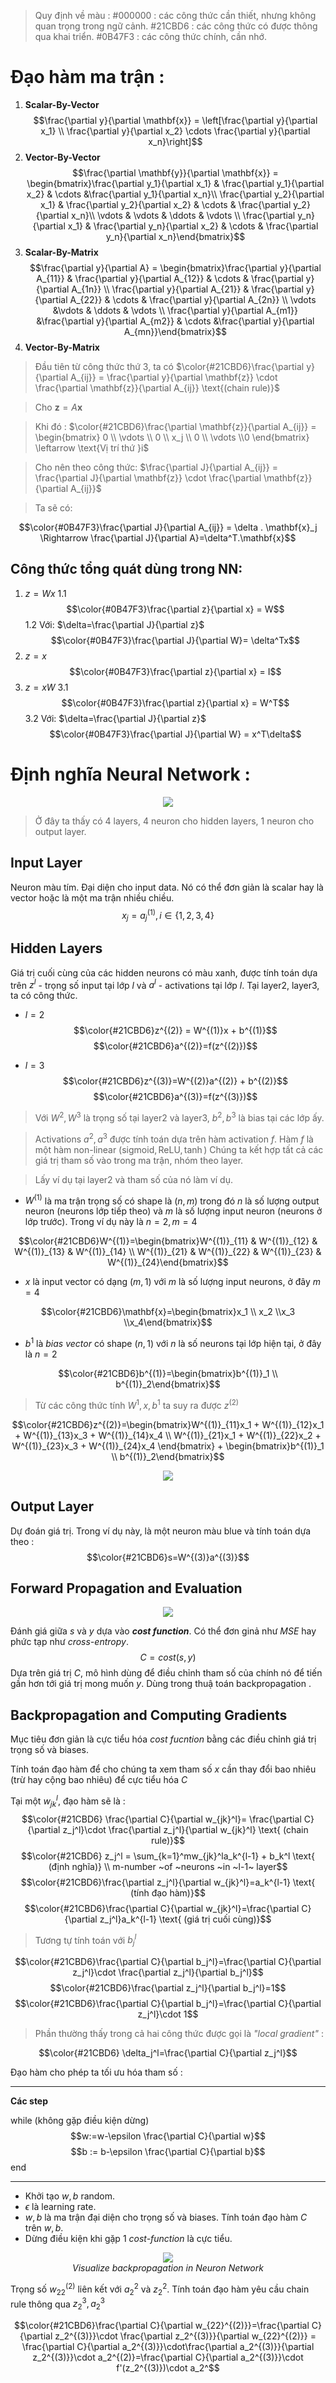 <script type="text/javascript"  src="http://cdn.mathjax.org/mathjax/latest/MathJax.js?config=TeX-AMS-MML_HTMLorMML">  
</script>

> Quy định về màu : 
> #000000 : các công thức cần thiết, nhưng không quan trọng trong ngữ cảnh.
> #21CBD6 : các công thức có được thông qua khai triển.
> #0B47F3 : các công thức chính, cần nhớ.
# Đạo hàm ma trận :
1. **Scalar-By-Vector**
$$\frac{\partial y}{\partial \mathbf{x}} = \left[\frac{\partial y}{\partial x_1} \\ \frac{\partial y}{\partial x_2} \cdots \frac{\partial y}{\partial x_n}\right]$$
2. **Vector-By-Vector**
$$\frac{\partial \mathbf{y}}{\partial \mathbf{x}} = \begin{bmatrix}\frac{\partial y_1}{\partial x_1} & \frac{\partial y_1}{\partial x_2} & \cdots &\frac{\partial y_1}{\partial x_n}\\ \frac{\partial y_2}{\partial x_1} & \frac{\partial y_2}{\partial x_2} & \cdots & \frac{\partial y_2}{\partial x_n}\\ \vdots & \vdots & \ddots & \vdots \\  \frac{\partial y_n}{\partial x_1} & \frac{\partial y_n}{\partial x_2} & \cdots & \frac{\partial y_n}{\partial x_n}\end{bmatrix}$$
3. **Scalar-By-Matrix** 
$$\frac{\partial y}{\partial A} = \begin{bmatrix}\frac{\partial y}{\partial A_{11}} & \frac{\partial y}{\partial A_{12}} & \cdots & \frac{\partial y}{\partial A_{1n}} \\ \frac{\partial y}{\partial A_{21}} & \frac{\partial y}{\partial A_{22}} & \cdots & \frac{\partial y}{\partial A_{2n}} \\ \vdots &\vdots & \ddots & \vdots \\ \frac{\partial y}{\partial A_{m1}} &\frac{\partial y}{\partial A_{m2}} & \cdots &\frac{\partial y}{\partial A_{mn}}\end{bmatrix}$$
4. **Vector-By-Matrix**
> Đầu tiên từ công thức thứ 3, ta có $\color{#21CBD6}\frac{\partial y}{\partial A_{ij}} = \frac{\partial y}{\partial \mathbf{z}} \cdot \frac{\partial \mathbf{z}}{\partial A_{ij}} \text{(chain rule)}$

> Cho $\mathbf{z} = A\mathbf{x}$

>  Khi đó : $\color{#21CBD6}\frac{\partial \mathbf{z}}{\partial A_{ij}} = \begin{bmatrix} 0 \\ \vdots \\ 0 \\ x_j \\ 0 \\ \vdots \\0 \end{bmatrix} \leftarrow \text{Vị trí thứ }i$

> Cho nên theo công thức: $\frac{\partial J}{\partial A_{ij}} = \frac{\partial J}{\partial \mathbf{z}} \cdot \frac{\partial \mathbf{z}}{\partial A_{ij}}$

> Ta sẽ có: 
> 
$$\color{#0B47F3}\frac{\partial J}{\partial A_{ij}} = \delta . \mathbf{x}_j \Rightarrow \frac{\partial J}{\partial A}=\delta^T.\mathbf{x}$$

## Công thức tổng quát dùng trong NN:
1. $z=Wx$
	1.1 
	$$\color{#0B47F3}\frac{\partial z}{\partial x} = W$$
	1.2 Với:  $\delta=\frac{\partial J}{\partial z}$ 
	$$\color{#0B47F3}\frac{\partial J}{\partial W}= \delta^Tx$$
2. $z=x$
$$\color{#0B47F3}\frac{\partial z}{\partial x} = I$$
3. $z=xW$
	3.1
	$$\color{#0B47F3}\frac{\partial z}{\partial x} = W^T$$
	3.2 Với: $\delta=\frac{\partial J}{\partial z}$ 
	$$\color{#0B47F3}\frac{\partial J}{\partial W} = x^T\delta$$
# Định nghĩa Neural Network : 
<center><img src="https://miro.medium.com/max/1400/1*sSIeU-WhsuHCQlOA00IBXg.jpeg" /></center>

> Ở đây ta thấy có 4 layers, 4 neuron cho hidden layers, 1 neuron cho output layer.

## Input Layer
Neuron màu tím. Đại diện cho input data. Nó có thể đơn giản là scalar hay là vector hoặc là một ma trận nhiều chiều.
$$x_j = a_j^{(1)}, i \in \{1,2,3,4\}$$
## Hidden Layers
Giá trị cuối cùng của các hidden neurons có màu xanh, được tính toán dựa trên $z^l$ - trọng số input tại lớp $l$ và $a^l$ - activations tại lớp $l$. Tại layer2, layer3, ta có công thức.
- $l=2$
$$\color{#21CBD6}z^{(2)} = W^{(1)}x + b^{(1)}$$
$$\color{#21CBD6}a^{(2)}=f(z^{(2)})$$

- $l=3$ 
$$\color{#21CBD6}z^{(3)}=W^{(2)}a^{(2)} + b^{(2)}$$
$$\color{#21CBD6}a^{(3)}=f(z^{(3)})$$
> Với $W^2,W^3$ là trọng số tại layer2 và layer3, $b^2,b^3$ là bias tại các lớp ấy.

> Activations $a^2,a^3$ được tính toán dựa trên hàm activation $f$. Hàm $f$ là một hàm non-linear ($\text{sigmoid},\text{ReLU},\tanh$)
> Chúng ta kết hợp tất cả các giá trị tham số vào trong ma trận, nhóm theo layer.

>  Lấy ví dụ tại layer2 và tham số của nó làm ví dụ. 

-  $W^{(1)}$ là ma trận trọng số có shape là $(n,m)$  trong đó $n$ là số lượng output neuron (neurons lớp tiếp theo) và $m$ là số lượng input neuron (neurons ở lớp trước). Trong ví dụ này là $n=2,m=4$

$$\color{#21CBD6}W^{(1)}=\begin{bmatrix}W^{(1)}_{11} & W^{(1)}_{12} & W^{(1)}_{13} & W^{(1)}_{14} \\ W^{(1)}_{21} & W^{(1)}_{22} & W^{(1)}_{23} & W^{(1)}_{24}\end{bmatrix}$$

- $x$ là input vector có dạng $(m,1)$ với $m$ là số lượng input neurons, ở đây $m=4$

$$\color{#21CBD6}\mathbf{x}=\begin{bmatrix}x_1 \\ x_2 \\x_3 \\x_4\end{bmatrix}$$
- $b^1$ là *bias vector* có shape $(n,1)$ với $n$ là số neurons tại lớp hiện tại, ở đây là $n=2$

$$\color{#21CBD6}b^{(1)}=\begin{bmatrix}b^{(1)}_1 \\ b^{(1)}_2\end{bmatrix}$$

> Từ các công thức tính $W^1,x,b^1$ ta suy ra được $z^{(2)}$

$$\color{#21CBD6}z^{(2)}=\begin{bmatrix}W^{(1)}_{11}x_1 + W^{(1)}_{12}x_1 + W^{(1)}_{13}x_3 + W^{(1)}_{14}x_4 \\ W^{(1)}_{21}x_1 + W^{(1)}_{22}x_2 + W^{(1)}_{23}x_3 + W^{(1)}_{24}x_4 \end{bmatrix} + \begin{bmatrix}b^{(1)}_1 \\ b^{(1)}_2\end{bmatrix}$$

<center><img src="https://miro.medium.com/max/1400/1*02zF6C6PYzGBbiah4-5fTQ.jpeg"></center>

## Output Layer
Dự đoán giá trị. Trong ví dụ này, là một neuron màu blue và tính toán dựa theo :
$$\color{#21CBD6}s=W^{(3)}a^{(3)}$$
## Forward Propagation and Evaluation 

<center><img src="https://miro.medium.com/max/1400/1*51X_xj8p-jO8-plMfsyajg.png"></center>

Đánh giá giữa $s$ và $y$ dựa vào ***cost function***. Có thể đơn ginả như *MSE* hay phức tạp như *cross-entropy*.
$$C = cost(s,y)$$
Dựa trên giá trị $C$, mô hình dùng để điều chỉnh tham số của chính nó để tiến gần hơn tới giá trị mong muốn $y$. Dùng trong thuậ toán backpropagation .
## Backpropagation and Computing Gradients
Mục tiêu đơn giản là cực tiểu hóa *cost fucntion* bằng các điều chỉnh giá trị trọng số và biases. 

Tính toán đạo hàm để cho chúng ta xem tham số $x$ cần thay đổi bao nhiêu (trừ hay cộng bao nhiêu) để cực tiểu hóa $C$

Tại một $w_{jk}^l$, đạo hàm sẽ là :
$$\color{#21CBD6} \frac{\partial C}{\partial w_{jk}^l}= \frac{\partial C}{\partial z_j^l}\cdot \frac{\partial z_j^l}{\partial w_{jk}^l} \text{ (chain rule)}$$
$$\color{#21CBD6} z_j^l = \sum_{k=1}^mw_{jk}^la_k^{l-1} + b_k^l \text{ (định nghĩa)} \\ m-number ~of ~neurons ~in ~l-1~ layer$$
$$\color{#21CBD6}\frac{\partial z_j^l}{\partial w_{jk}^l}=a_k^{l-1} \text{ (tính đạo hàm)}$$
$$\color{#21CBD6}\frac{\partial C}{\partial w_{jk}^l}=\frac{\partial C}{\partial z_j^l}a_k^{l-1} \text{ (giá trị cuối cùng)}$$

> Tương tự tính toán với $b_j^l$

$$\color{#21CBD6}\frac{\partial C}{\partial b_j^l}=\frac{\partial C}{\partial z_j^l}\cdot \frac{\partial z_j^l}{\partial b_j^l}$$
$$\color{#21CBD6}\frac{\partial z_j^l}{\partial b_j^l}=1$$
$$\color{#21CBD6}\frac{\partial C}{\partial b_j^l}=\frac{\partial C}{\partial z_j^l}\cdot 1$$

> Phần thường thấy trong cả hai công thức được gọi là *"local gradient"* :

$$\color{#21CBD6} \delta_j^l=\frac{\partial C}{\partial z_j^l}$$

Đạo hàm cho phép ta tối ưu hóa tham số :

---
**Các step**

while (không gặp điều kiện dừng)
	$$w:=w-\epsilon \frac{\partial C}{\partial w}$$
	$$b := b-\epsilon \frac{\partial C}{\partial b}$$
end

---
- Khởi tạo $w,b$ random.
- $\epsilon$ là learning rate. 
- $w,b$ là ma trận đại diện cho trọng số và biases. Tính toán đạo hàm $C$ trên $w,b$.
- Dừng điều kiện khi gặp 1 *cost-function* là cực tiểu.

<center><img src="https://miro.medium.com/max/1400/1*CxdjKFrE-Vww0KmI-3Z5sA.png"><br><i>Visualize backpropagation in Neuron Network</i></center>

Trọng số $w_{22}^{(2)}$ liên kết với $a_2^2$ và $z_2^2$. Tính toán đạo hàm yêu cầu chain rule thông qua $z_2^3, a_2^3$

$$\color{#21CBD6}\frac{\partial C}{\partial w_{22}^{(2)}}=\frac{\partial C}{\partial z_2^{(3)}}\cdot \frac{\partial z_2^{(3)}}{\partial w_{22}^{(2)}} = \frac{\partial C}{\partial a_2^{(3)}}\cdot\frac{\partial a_2^{(3)}}{\partial z_2^{(3)}}\cdot a_2^{(2)}=\frac{\partial C}{\partial a_2^{(3)}}\cdot f'(z_2^{(3)})\cdot a_2^$$
<!--stackedit_data:
eyJoaXN0b3J5IjpbLTUwOTg4NzgyNSwtMTg0Nzk4MzkwMywzND
M4MDg0NDUsMzY5MTQ3NTgyLC0xOTY4OTEzNjQ2LC05NDM1MDM1
OTZdfQ==
-->